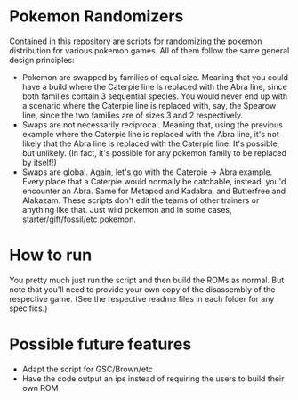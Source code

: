 # Pokemon Randomizers

Contained in this repository are scripts for randomizing the pokemon distribution for various pokemon games. All of them follow the same general design principles:
- Pokemon are swapped by families of equal size. Meaning that you could have a build where the Caterpie line is replaced with the Abra line, since both families contain 3 sequential species. You would never end up with a scenario where the Caterpie line is replaced with, say, the Spearow line, since the two families are of sizes 3 and 2 respectively.
- Swaps are not necessarily reciprocal. Meaning that, using the previous example where the Caterpie line is replaced with the Abra line, it's not likely that the Abra line is replaced with the Caterpie line. It's possible, but unlikely. (In fact, it's possible for any pokemon family to be replaced by itself!)
- Swaps are global. Again, let's go with the Caterpie -> Abra example. Every place that a Caterpie would normally be catchable, instead, you'd encounter an Abra. Same for Metapod and Kadabra, and Butterfree and Alakazam. These scripts don't edit the teams of other trainers or anything like that. Just wild pokemon and in some cases, starter/gift/fossil/etc pokemon.


# How to run
You pretty much just run the script and then build the ROMs as normal. But note that you'll need to provide your own copy of the disassembly of the respective game. (See the respective readme files in each folder for any specifics.)


# Possible future features

- Adapt the script for GSC/Brown/etc
- Have the code output an ips instead of requiring the users to build their own ROM



